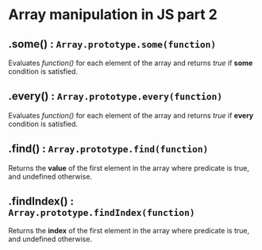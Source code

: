 # Array manipulation in JS part 2

## .some() : ``` Array.prototype.some(function) ```
Evaluates *function()* for each element of the array and returns *true* if **some** condition is satisfied.

## .every() : ```Array.prototype.every(function)```
Evaluates *function()* for each element of the array and returns *true* if **every** condition is satisfied.

## .find() : ```Array.prototype.find(function)```
Returns the **value** of the first element in the array where predicate is true, and undefined otherwise.

## .findIndex() : ```Array.prototype.findIndex(function)```
Returns the **index** of the first element in the array where predicate is true, and undefined otherwise.
